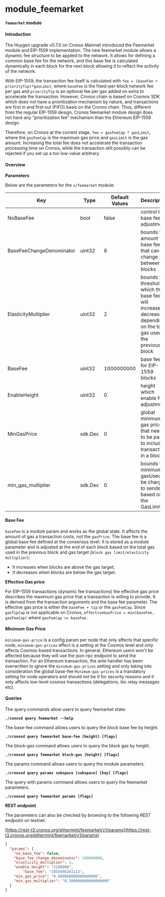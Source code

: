 # module\_feemarket

**`feemarket` module**

#### Introduction&#x20;

The Huygen upgrade v0.7.0 on Cronos Mainnet introduced the Feemarket module and EIP-1559 implementation. The new feemarket module allows a dynamic fee structure to be applied to the network. It allows for defining a common base fee for the network, and this base fee is calculated dynamically in each block for the next block allowing it to reflect the activity of the network.

With EIP-1559, the transaction fee itself is calculated with `fee = (baseFee + priorityTip)*gasLimit`, where `baseFee` is the fixed-per-block network fee per gas and `priorityTip` is an optional fee per gas added on extra to accelerate the transaction. However, Cronos chain is based on Cosmos SDK which does not have a prioritization mechanism by nature, and transactions are first in and first out (FIFO) basis on the Cronos chain. Thus, different from the regular EIP-1559 design, Cronos feemarket module design does not have any “prioritization fee” mechanism than the Ethereum EIP-1559 design.

Therefore, on Cronos at the current stage, `fee = gasFeeCap * gasLimit`, where the `gasFeeCap` is the maximum gas price and `gasLimit` is the gas amount. Increasing the total fee does not accelerate the transaction processing time on Cronos, while the transaction still possibly can be rejected if you set up a too low-value arbitrary.



#### Overview

**Parameters**&#x20;

Below are the parameters for the `x/feemarket` module:



<table><thead><tr><th width="192">Key</th><th width="121">Type</th><th width="125">Default Values</th><th>Description</th></tr></thead><tbody><tr><td>NoBaseFee</td><td>bool</td><td>false</td><td>control the base fee adjustment</td></tr><tr><td>BaseFeeChangeDenominator</td><td>uint32</td><td>8</td><td>bounds the amount the base fee that can change between blocks</td></tr><tr><td>ElasticityMultiplier</td><td>uint32</td><td>2</td><td>bounds the threshold which the base fee will increase or decrease depending on the total gas used in the previous block</td></tr><tr><td>BaseFee</td><td>uint32</td><td>1000000000</td><td>base fee for EIP-1559 blocks</td></tr><tr><td>EnableHeight</td><td>uint32</td><td>0</td><td>height which enable fee adjustment</td></tr><tr><td>MinGasPrice</td><td>sdk.Dec</td><td>0</td><td>global minimum gas price that needs to be paid to include a transaction in a block</td></tr><tr><td>min_gas_multiplier</td><td>sdk.Dec</td><td>0</td><td>bounds the minimum gasUsed to be charged to senders based on the GasLimit</td></tr></tbody></table>

#### Base Fee

`baseFee` is a module param and works as the global state. It affects the amount of gas a transaction costs, not the `gasPrice`. The base fee is a global base fee defined at the consensus level. It is stored as a module parameter and is adjusted at the end of each block based on the total gas used in the previous block and gas target (`block gas limit/elasticity multiplier`):&#x20;

* It increases when blocks are above the gas target;
* It decreases when blocks are below the gas target.

**Effective Gas price**

For EIP-1559 transactions (dynamic fee transactions) the effective gas price describes the maximum gas price that a transaction is willing to provide. It is derived from the transaction arguments and the base fee parameter. The effective gas price is either the `baseFee + tip` or the `gasFeeCap`. Since `gasTipCap` is not applicable on Cronos, `effectiveGasPrice = min(baseFee, gasFeeCap)` where `gasFeeCap >= baseFee`.

#### Minimum Gas Price

`minimum-gas-price` is a config param per node that only affects that specific node, `minimum-gas-prices` effect is a setting at the Cosmos level and only affects Cosmos-based transactions. In general, Ethereum users won't be affected because they will use the json-rpc endpoint to send the transaction. For an Ethereum transaction, the ante handler has been overwritten to ignore the `minimum-gas-prices` setting and only taking into consideration the global base-fee `Minimum-gas-prices` is a mandatory setting for node operators and should not be 0 for security reasons and it only affects low-level cosmos transactions (delegations, ibc relay messages etc).



#### **Queries**

The query commands allow users to query feemarket state:

**`./conosd query feemarket --help`**

The base-fee command allows users to query the block base fee by height.&#x20;

**`./cronosd query feemarket base-fee [height] [flags]`**

The block-gas command allows users to query the block gas by height.&#x20;

**`./cronosd query feemarket block-gas [height] [flags]`**

The params command allows users to query the module parameters.

**`./cronosd query params subspace [subspace] [key] [flags]`**

The query with params command allows users to query the feemarket parameters.

**`./cronosd query feemarket params [flags]`**



**REST endpoint**

The parameters can also be checked by browsing to the following REST endpoint on testnet:

[https://rest-t3.cronos.org/ethermint/feemarket/v1/params](https://rest-t3.cronos.org/ethermint/feemarket/v1/params)

```json
{
  "params": {
    "no_base_fee": false,
    "base_fee_change_denominator": 100000000,
    "elasticity_multiplier": 2,
    "enable_height": "2280800",
	    "base_fee": "1955046261113",
    "min_gas_price": "0.000000000000000000",
    "min_gas_multiplier": "0.500000000000000000"
  }
}
```
